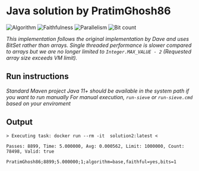 # Java solution by PratimGhosh86

![Algorithm](https://img.shields.io/badge/Algorithm-base-green)
![Faithfulness](https://img.shields.io/badge/Faithful-yes-green)
![Parallelism](https://img.shields.io/badge/Parallel-no-green)
![Bit count](https://img.shields.io/badge/Bits-1-green)

*This implementation follows the original implementation by Dave and uses BitSet rather than arrays. Single threaded performance is slower compared to arrays but we are no longer limited to `Integer.MAX_VALUE - 2` (Requested array size exceeds VM limit).*

## Run instructions

*Standard Maven project*
*Java 11+ should be available in the system path if you want to run manually*
*For manual execution, `run-sieve` or `run-sieve.cmd` based on your enviroment*

## Output

```
> Executing task: docker run --rm -it  solution2:latest <

Passes: 8899, Time: 5.000000, Avg: 0.000562, Limit: 1000000, Count: 78498, Valid: true

PratimGhosh86;8899;5.000000;1;algorithm=base,faithful=yes,bits=1
```
